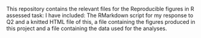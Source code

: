 This repository contains the relevant files for the Reproducible figures in R assessed task:
I have included: The RMarkdown script for my response to Q2 and a knitted HTML file of this, a file containing the figures produced in this project and a file containing the data used for the analyses.
